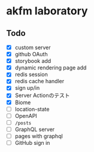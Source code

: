 # akfm laboratory

## Todo

- [x] custom server
- [x] github OAuth
- [x] storybook add
- [x] dynamic rendering page add
- [x] redis session
- [x] redis cache handler
- [x] sign up/in
- [x] Server Actionのテスト
- [x] Biome
- [ ] location-state
- [ ] OpenAPI
- [ ] `/posts`
- [ ] GraphQL server
- [ ] pages with graphql
- [ ] GitHub sign in
